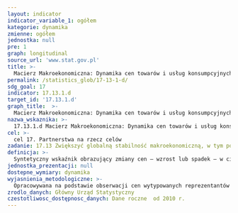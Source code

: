 ```yaml
---
layout: indicator
indicator_variable_1: ogółem
kategorie: dynamika
zmienne: ogółem
jednostka: null
pre: 1
graph: longitudinal
source_url: 'www.stat.gov.pl'
title: >-
  Macierz Makroekonomiczna: Dynamika cen towarów i usług konsumpcyjnych (rok poprzedni=100)
permalink: /statistics_glob/17-13-1-d/
sdg_goal: 17
indicator: 17.13.1.d
target_id: '17.13.1.d'
graph_title:  >-
  Macierz Makroekonomiczna: Dynamika cen towarów i usług konsumpcyjnych (rok poprzedni=100)
nazwa_wskaznika: >-
  17.13.1.d Macierz Makroekonomiczna: Dynamika cen towarów i usług konsumpcyjnych (rok poprzedni=100)
cel: >-
  cel 17. Partnerstwa na rzecz celów
zadanie: 17.13 Zwiększyć globalną stabilność makroekonomiczną, w tym poprzez koordynację i spójność polityk
definicja: >-
  Syntetyczny wskaźnik obrazujący zmiany cen – wzrost lub spadek – w ciągu roku.
jednostka_prezentacji: null
dostepne_wymiary: dynamika
wyjasnienia_metodologiczne: >-
  Opracowywana na podstawie obserwacji cen wytypowanych reprezentantów towarów i usług konsumpcyjnych w określonych rejonach badania cen na terenie kraju. Badanie realizowane jest w oparciu o próbę wytypowaną metodą doboru celowego. Notowania cen prowadzone są przez ankieterów urzędów statystycznych w punktach sprzedaży wybranych do badania. Dobór zarówno rejonów badania cen, punktów sprzedaży jak i reprezentantów towarów i usług uwzględnia zmiany w modelu konsumpcji. Podział na rejony badania cen ustalany jest przez GUS przy współpracy z urzędami statystycznymi – rejonem może być miasto, część dużego miasta, gmina lub dzielnica. Wybór punktów notowań pozostaje w gestii ankietera i urzędu statystycznego. Zaleca się notowanie cen w tych samych punktach sprzedaży przez okres przynajmniej 1 roku.Lista reprezentantów towarów i usług ustalana centralnie jest stała przez rok i obowiązuje wszystkie rejony badania cen. Lista zawiera dwa rodzaje reprezentantów:– produkty opisane bardzo dokładnie, z podaniem konkretnych parametrów ściśle określających ich cechy,– produkty stanowiące wąskie grupy asortymentowe, reprezentujące np. ubiory, bieliznę, obuwie itp., które są dostarczane na rynek w krótkich seriach. W zakresie tej grupy o wyborze konkretnego towaru lub usługi decyduje ankieter.Źródłem informacji o cenach detalicznych towarów i usług są:– notowania cen dokonywane przez ankieterów,– cenniki, zarządzenia i decyzje w zakresie cen jednolitych obowiązujących na terenie całego kraju lub jego części, wydawane przez organy administracji rządowej oraz organy jednostek samorządu terytorialnego i podmioty prowadzące działalność gospodarczą,– notowania cen towarów i usług zakupywanych przez Internet.Ceny towarów i usług notowane są raz w miesiącu z wyjątkiem owoców i warzyw, w zakresie których notowania cen przeprowadzane są dwa razy w miesiącu. W przypadku cen jednolitych oraz taryf, średnie miesięczne ceny detaliczne obliczane są jako średnie arytmetyczne ważone ilością dni obowiązywania poszczególnych poziomów cen.Na podstawie zbioru notowań oraz informacji o cenach jednolitych obliczane są średnie miesięczne ceny wszystkich reprezentantów jako średnie arytmetyczne z uwzględnieniem liczby notowań. Wskaźnik cen reprezentanta w rejonie wynika z odniesienia średniej miesięcznej ceny do jego średniej ceny z okresu bazowego. Ogólnopolskie wskaźniki cen poszczególnych reprezentantów objętych notowaniami obliczane są jako średnie geometryczne wskaźników cen ze wszystkich rejonów. Na ich podstawie, stosując średnią geometryczną, opracowuje się wskaźniki cen grup towarów i usług na niższym szczeblu agregacji systemu wag. Wykorzystuje się je następnie, przy zastosowaniu systemu wag, do obliczenia wskaźników wyższych szczebli agregacji aż do wskaźnika cen towarów i usług ogółem.System wag w skali kraju oraz w zakresie poszczegolnych województw są opracowywane na podstawie struktury wydatków (bez spożycia naturalnego) gospodarstw domowych na zakup towarów i usług konsumpcyjnych z roku poprzedzającego rok badany, uzyskanej z badania budżetów gospodarstw domowych. Grupowania towarów i usług konsumpcyjnych dokonano na podstawie Klasyfikacji Spożycia Indywidualnego według celu zaadaptowanej na potrzeby zharmonizowanych wskaźników cen konsumpcyjnych (COICOP/HICP).
zrodlo_danych: Główny Urząd Statystyczny
czestotliwosc_dostępnosc_danych: Dane roczne  od 2010 r.
---
```

